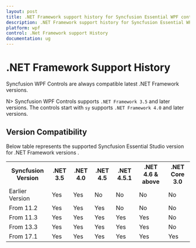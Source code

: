 ```yaml
---
layout: post
title: .NET Framework support history for Syncfusion Essential WPF controls
description: .NET Framework support history for Syncfusion Essential WPF controls
platform: wpf
control: .Net Framework support History
documentation: ug
---
```

# .NET Framework Support History

Syncfusion WPF Controls are always compatible latest .NET Framework versions. 

N> Syncfusion WPF Controls supports `.NET Framework 3.5` and later versions. The controls start with `sy` supports `.NET Framework 4.0` and later versions.

## Version Compatibility

Below table represents the supported Syncfusion Essential Studio version for .NET Framework versions .

<table>
<tr>
<th>
Syncfusion Version<br/></th><th>
.NET 3.5<br/></th><th>
.NET 4.0<br/></th><th>
.NET 4.5<br/></th><th>
.NET 4.5.1<br/></th><th>
.NET 4.6 & above<br/></th><th>
.NET Core 3.0<br/></th></tr>
<tr>
<td>
Earlier Version<br/></td><td>
Yes<br/></td><td>
Yes<br/></td><td>
No<br/></td><td>
No<br/></td><td>
No<br/></td><td>
No<br/></td></tr>
<tr>
<td>
From 11.2<br/></td><td>
Yes<br/></td><td>
Yes<br/></td><td>
Yes<br/></td><td>
No<br/></td><td>
No<br/></td><td>
No<br/></td></tr>
<tr>
<td>
From 11.3<br/></td><td>
Yes<br/></td><td>
Yes<br/></td><td>
Yes<br/></td><td>
Yes<br/></td><td>
Yes<br/></td><td>
No<br/></td></tr>
<tr>
<td>
From 13.3<br/></td><td>
Yes<br/></td><td>
Yes<br/></td><td>
Yes<br/></td><td>
Yes<br/></td><td>
Yes<br/></td><td>
No<br/></td></tr>
<tr>
<td>
From 17.1<br/></td><td>
Yes<br/></td><td>
Yes<br/></td><td>
Yes<br/></td><td>
Yes<br/></td><td>
Yes<br/></td><td>
Yes<br/></td></tr>
</table>